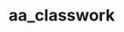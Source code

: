 # aa_classwork

        


















































































